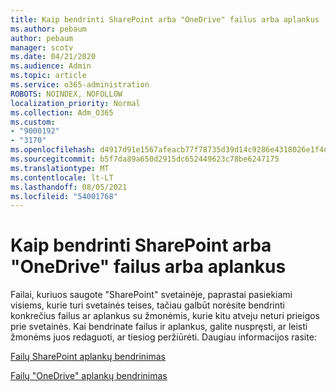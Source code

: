 ```yaml
---
title: Kaip bendrinti SharePoint arba "OneDrive" failus arba aplankus
ms.author: pebaum
author: pebaum
manager: scotv
ms.date: 04/21/2020
ms.audience: Admin
ms.topic: article
ms.service: o365-administration
ROBOTS: NOINDEX, NOFOLLOW
localization_priority: Normal
ms.collection: Adm_O365
ms.custom:
- "9000192"
- "3170"
ms.openlocfilehash: d4917d91e1567afeacb77f78735d39d14c9286e4318026e1f4daf1fb1c11fde4
ms.sourcegitcommit: b5f7da89a650d2915dc652449623c78be6247175
ms.translationtype: MT
ms.contentlocale: lt-LT
ms.lasthandoff: 08/05/2021
ms.locfileid: "54001768"
---
```

# <a name="how-to-share-sharepoint-or-onedrive-files-or-folders"></a>Kaip bendrinti SharePoint arba "OneDrive" failus arba aplankus

Failai, kuriuos saugote "SharePoint" svetainėje, paprastai pasiekiami visiems, kurie turi svetainės teises, tačiau galbūt norėsite bendrinti konkrečius failus ar aplankus su žmonėmis, kurie kitu atveju neturi prieigos prie svetainės. Kai bendrinate failus ir aplankus, galite nuspręsti, ar leisti žmonėms juos redaguoti, ar tiesiog peržiūrėti. Daugiau informacijos rasite:

[Failų SharePoint aplankų bendrinimas](https://support.office.com/article/1fe37332-0f9a-4719-970e-d2578da4941c)

[Failų "OneDrive" aplankų bendrinimas](https://support.microsoft.com/office/share-onedrive-files-and-folders-9fcc2f7d-de0c-4cec-93b0-a82024800c07?ui=en-US&rs=en-US&ad=US&storagetype=stage)